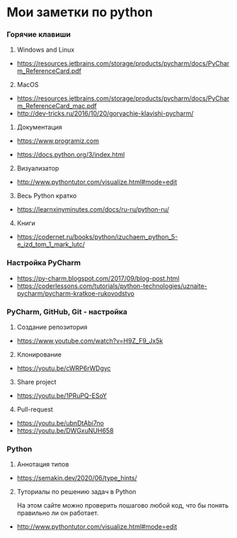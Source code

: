 # Мои заметки по python

### Горячие клавиши

1. Windows and Linux

 - https://resources.jetbrains.com/storage/products/pycharm/docs/PyCharm_ReferenceCard.pdf

2. MacOS

 - https://resources.jetbrains.com/storage/products/pycharm/docs/PyCharm_ReferenceCard_mac.pdf
 - http://dev-tricks.ru/2016/10/20/goryachie-klavishi-pycharm/

1.  Документация

 - https://www.programiz.com

 - https://docs.python.org/3/index.html

2. Визуализатор

 - http://www.pythontutor.com/visualize.html#mode=edit

3. Весь Python кратко

 - https://learnxinyminutes.com/docs/ru-ru/python-ru/

4. Книги

 - https://codernet.ru/books/python/izuchaem_python_5-e_izd_tom_1_mark_lutc/

### Настройка PyCharm

- https://py-charm.blogspot.com/2017/09/blog-post.html
- https://coderlessons.com/tutorials/python-technologies/uznaite-pycharm/pycharm-kratkoe-rukovodstvo

### PyCharm, GitHub, Git - настройка

1. Создание репозитория

 - https://www.youtube.com/watch?v=H9Z_F9_Jx5k

2. Клонирование
- https://youtu.be/cWRP6rWDgyc

3. Share project

 - https://youtu.be/1PRuPQ-ESoY

4. Pull-request
 - https://youtu.be/ubnDtAbi7no
 - https://youtu.be/DWGxuNUH658

 ### Python

 1. Аннотация типов

  - https://semakin.dev/2020/06/type_hints/

2. Туториалы по решению задач в Python

    На этом сайте можно проверить пошагово любой код, что бы понять правильно ли он работает.
  
  - http://www.pythontutor.com/visualize.html#mode=edit